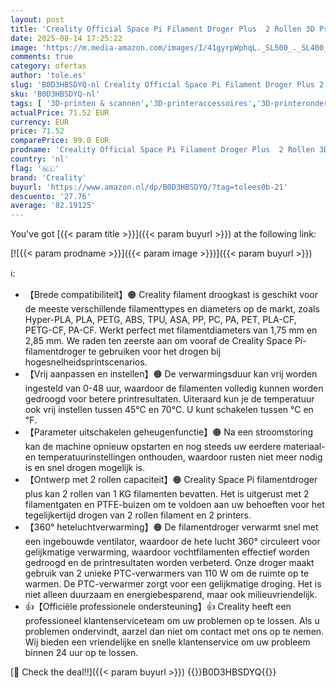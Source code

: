 ```yaml
---
layout: post
title: 'Creality Official Space Pi Filament Droger Plus  2 Rollen 3D Printer Filament Droger Box 360° Heteluchtverwarming  Verbeterde Filament Dehydrator Opbergdoos voor 1.75/2.85 mm PLA PETG ABS TPU Material'
date: 2025-08-14 17:25:22
image: 'https://m.media-amazon.com/images/I/41gyrpWphqL._SL500_._SL400_.jpg'
comments: true
category: ofertas
author: 'tole.es'
slug: 'B0D3HBSDYQ-nl Creality Official Space Pi Filament Droger Plus 2 Rollen...'
sku: 'B0D3HBSDYQ-nl'
tags: [ '3D-printen & scannen','3D-printeraccessoires','3D-printeronderdelen & 3D-printeraccessoires','Zakelijk, industrie & wetenschap','creality','🇳🇱', ]
actualPrice: 71.52 EUR
currency: EUR
price: 71.52
comparePrice: 99.0 EUR
prodname: 'Creality Official Space Pi Filament Droger Plus  2 Rollen 3D Printer Filament Droger Box 360° Heteluchtverwarming  Verbeterde Filament Dehydrator Opbergdoos voor 1.75/2.85 mm PLA PETG ABS TPU Material'
country: 'nl'
flag: '🇳🇱'
brand: 'Creality'
buyurl: 'https://www.amazon.nl/dp/B0D3HBSDYQ/?tag=tolees0b-21'
descuento: '27.76'
average: '82.19125'
---
```


You've got [{{< param title >}}]({{< param buyurl >}}) at the following link:

[![{{< param prodname >}}]({{< param image >}})]({{< param buyurl >}})

ℹ️:

- 【Brede compatibiliteit】🟠 Creality filament droogkast is geschikt voor de meeste verschillende filamenttypes en diameters op de markt, zoals Hyper-PLA, PLA, PETG, ABS, TPU, ASA, PP, PC, PA, PET, PLA-CF, PETG-CF, PA-CF. Werkt perfect met filamentdiameters van 1,75 mm en 2,85 mm. We raden ten zeerste aan om vooraf de Creality Space Pi-filamentdroger te gebruiken voor het drogen bij hogesnelheidsprintscenarios.
- 【Vrij aanpassen en instellen】🟠 De verwarmingsduur kan vrij worden ingesteld van 0-48 uur, waardoor de filamenten volledig kunnen worden gedroogd voor betere printresultaten. Uiteraard kun je de temperatuur ook vrij instellen tussen 45℃ en 70℃. U kunt schakelen tussen ℃ en ℉.
- 【Parameter uitschakelen geheugenfunctie】🟠 Na een stroomstoring kan de machine opnieuw opstarten en nog steeds uw eerdere materiaal- en temperatuurinstellingen onthouden, waardoor rusten niet meer nodig is en snel drogen mogelijk is.
- 【Ontwerp met 2 rollen capaciteit】🟠 Creality Space Pi filamentdroger plus kan 2 rollen van 1 KG filamenten bevatten. Het is uitgerust met 2 filamentgaten en PTFE-buizen om te voldoen aan uw behoeften voor het tegelijkertijd drogen van 2 rollen filament en 2 printers.
- 【360° heteluchtverwarming】🟠 De filamentdroger verwarmt snel met een ingebouwde ventilator, waardoor de hete lucht 360° circuleert voor gelijkmatige verwarming, waardoor vochtfilamenten effectief worden gedroogd en de printresultaten worden verbeterd. Onze droger maakt gebruik van 2 unieke PTC-verwarmers van 110 W om de ruimte op te warmen. De PTC-verwarmer zorgt voor een gelijkmatige droging. Het is niet alleen duurzaam en energiebesparend, maar ook milieuvriendelijk.
- 👍【Officiële professionele ondersteuning】👍 Creality heeft een professioneel klantenserviceteam om uw problemen op te lossen. Als u problemen ondervindt, aarzel dan niet om contact met ons op te nemen. Wij bieden een vriendelijke en snelle klantenservice om uw probleem binnen 24 uur op te lossen.

[🛒 Check the deal!!]({{< param buyurl >}})
{{<world>}}B0D3HBSDYQ{{</world>}}
